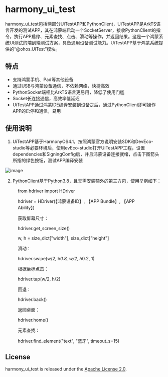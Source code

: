 # harmony_ui_test

harmony_ui_test包括两部分UiTestAPP和PythonClient，UiTestAPP是ArkTS语言开发的测试APP，其在鸿蒙端启动一个SocketServer，接收PythonClient的指令，执行APP启停、元素查找、点击、滑动等操作，并返回结果。这是一个鸿蒙系统UI测试的端到端测试方案，具备通用设备测试能力。UiTestAPP基于鸿蒙系统提供的“@ohos.UiTest”模块。

## 特点
 * 支持鸿蒙手机、Pad等其他设备
 * 通过USB与鸿蒙设备通信，不依赖网络，快捷高效
 * PythonSocket端相比ArkTS语言更易用，降低了使用门槛
 * Socket长连接通信，高效率低延迟
 * UiTestAPP通过鸿蒙IDE编译安装到设备之后，通过PythonClient即可操作APP的启停和通信，易用

## 使用说明


1. UiTestAPP基于HarmonyOS4.1，按照鸿蒙官方说明安装SDK和DevEco-studio等必要环境后，使用evEco-studio打开UiTestAPP工程，设置dependencies和SigningConfig后，并且鸿蒙设备连接就绪，点击下图箭头所指的绿色按钮，测试APP编译安装


![image](https://git.intra.weibo.com/honglei8/harmony_ui_test/-/raw/master/run.png?inline=false)
   

2. PythonClient基于Python3.8，且无需安装额外的第三方包，使用举例如下：
<figure>
from hdriver import HDriver

hdriver = HDriver(【鸿蒙设备ID】, 【APP Bundle】, 【APP Ability】)

获取屏幕尺寸：

hdriver.get_screen_size()

w, h = size_dict["width"], size_dict["height"]

滑动：

hdriver.swipe(w/2, h*0.8, w/2, h*0.2, 1)

根据坐标点击：

hdriver.tap(w/2, h/2)

回退：

hdriver.back()

返回桌面：

hdriver.home()

元素查找：

hdriver.find_element("text", "蓝牙", timeout_s=15)
</figure>

## License

harmony_ui_test is released under the [Apache License 2.0](http://www.apache.org/licenses/LICENSE-2.0).
